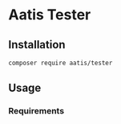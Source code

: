 # Aatis Tester

## Installation

```bash
composer require aatis/tester
```

## Usage

### Requirements
